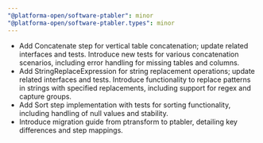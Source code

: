 ```yaml
---
"@platforma-open/software-ptabler": minor
"@platforma-open/software-ptabler.types": minor
---
```


- Add Concatenate step for vertical table concatenation; update related interfaces and tests. Introduce new tests for various concatenation scenarios, including error handling for missing tables and columns.
- Add StringReplaceExpression for string replacement operations; update related interfaces and tests. Introduce functionality to replace patterns in strings with specified replacements, including support for regex and capture groups.
- Add Sort step implementation with tests for sorting functionality, including handling of null values and stability.
- Introduce migration guide from ptransform to ptabler, detailing key differences and step mappings.
